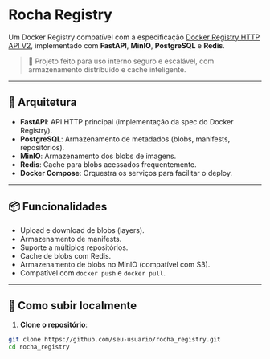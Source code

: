 # Rocha Registry

Um Docker Registry compatível com a especificação [Docker Registry HTTP API V2](https://docs.docker.com/registry/spec/api/), implementado com **FastAPI**, **MinIO**, **PostgreSQL** e **Redis**.

> 🚀 Projeto feito para uso interno seguro e escalável, com armazenamento distribuído e cache inteligente.

---

## 🧩 Arquitetura

- **FastAPI**: API HTTP principal (implementação da spec do Docker Registry).
- **PostgreSQL**: Armazenamento de metadados (blobs, manifests, repositórios).
- **MinIO**: Armazenamento dos blobs de imagens.
- **Redis**: Cache para blobs acessados frequentemente.
- **Docker Compose**: Orquestra os serviços para facilitar o deploy.

---

## 📦 Funcionalidades

- Upload e download de blobs (layers).
- Armazenamento de manifests.
- Suporte a múltiplos repositórios.
- Cache de blobs com Redis.
- Armazenamento de blobs no MinIO (compatível com S3).
- Compatível com `docker push` e `docker pull`.

---

## 🚀 Como subir localmente

1. **Clone o repositório**:

```bash
git clone https://github.com/seu-usuario/rocha_registry.git
cd rocha_registry
